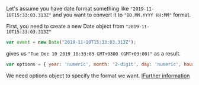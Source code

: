 Let's assume you have date format something like ```"2019-11-10T15:33:03.313Z"``` and you want to convert it to ```"DD.MM.YYYY HH:MM"``` format.

First, you need to create a new Date object from ```"2019-11-10T15:33:03.313Z"```
```javascript
var event = new Date("2019-11-10T15:33:03.313Z"); 
```
gives us ```"Tue Dec 10 2019 18:33:03 GMT+0300 (GMT+03:00)"``` as a result. 

```javascript 
var options = { year: 'numeric', month: '2-digit', day: 'numeric', hour:"numeric", minute:"numeric"};
```
We need options object to specify the format we want. [IFurther information](https://developer.mozilla.org/en-US/docs/Web/JavaScript/Reference/Global_Objects/Date/toLocaleDateString)

